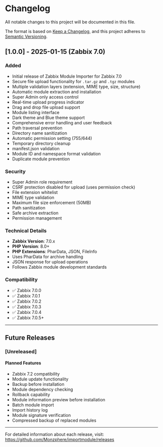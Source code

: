 # Changelog

All notable changes to this project will be documented in this file.

The format is based on [Keep a Changelog](https://keepachangelog.com/en/1.0.0/),
and this project adheres to [Semantic Versioning](https://semver.org/spec/v2.0.0.html).

## [1.0.0] - 2025-01-15 (Zabbix 7.0)

### Added
- Initial release of Zabbix Module Importer for Zabbix 7.0
- Secure file upload functionality for `.tar.gz` and `.tgz` modules
- Multiple validation layers (extension, MIME type, size, structure)
- Automatic module extraction and installation
- Super Admin only access control
- Real-time upload progress indicator
- Drag and drop file upload support
- Module listing interface
- Dark theme and Blue theme support
- Comprehensive error handling and user feedback
- Path traversal prevention
- Directory name sanitization
- Automatic permission setting (755/644)
- Temporary directory cleanup
- manifest.json validation
- Module ID and namespace format validation
- Duplicate module prevention

### Security
- Super Admin role requirement
- CSRF protection disabled for upload (uses permission check)
- File extension whitelist
- MIME type validation
- Maximum file size enforcement (50MB)
- Path sanitization
- Safe archive extraction
- Permission management

### Technical Details
- **Zabbix Version**: 7.0.x
- **PHP Version**: 8.0+
- **PHP Extensions**: PharData, JSON, FileInfo
- Uses PharData for archive handling
- JSON response for upload operations
- Follows Zabbix module development standards

### Compatibility
- ✅ Zabbix 7.0.0
- ✅ Zabbix 7.0.1
- ✅ Zabbix 7.0.2
- ✅ Zabbix 7.0.3
- ✅ Zabbix 7.0.4
- ✅ Zabbix 7.0.5+

---

## Future Releases

### [Unreleased]

#### Planned Features
- Zabbix 7.2 compatibility
- Module update functionality
- Backup before installation
- Module dependency checking
- Rollback capability
- Module information preview before installation
- Batch module import
- Import history log
- Module signature verification
- Compressed backup of replaced modules

---

For detailed information about each release, visit:
https://github.com/Monzphere/importmodule/releases
